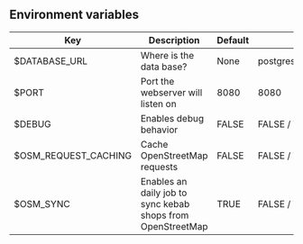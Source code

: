 ## Environment variables

| Key                  | Description                                                 | Default | Example(s)                           |
|----------------------|-------------------------------------------------------------|---------|--------------------------------------|
| $DATABASE_URL        | Where is the data base?                                     | None    | postgresql://pg:pg@localhost:5433/pg |
| $PORT                | Port the webserver will listen on                           | 8080    | 8080                                 |
| $DEBUG               | Enables debug behavior                                      | FALSE   | FALSE / TRUE                         |
| $OSM_REQUEST_CACHING | Cache OpenStreetMap requests                                | FALSE   | FALSE / TRUE                         |
| $OSM_SYNC            | Enables an daily job to sync kebab shops from OpenStreetMap | TRUE    | FALSE / TRUE                         |
